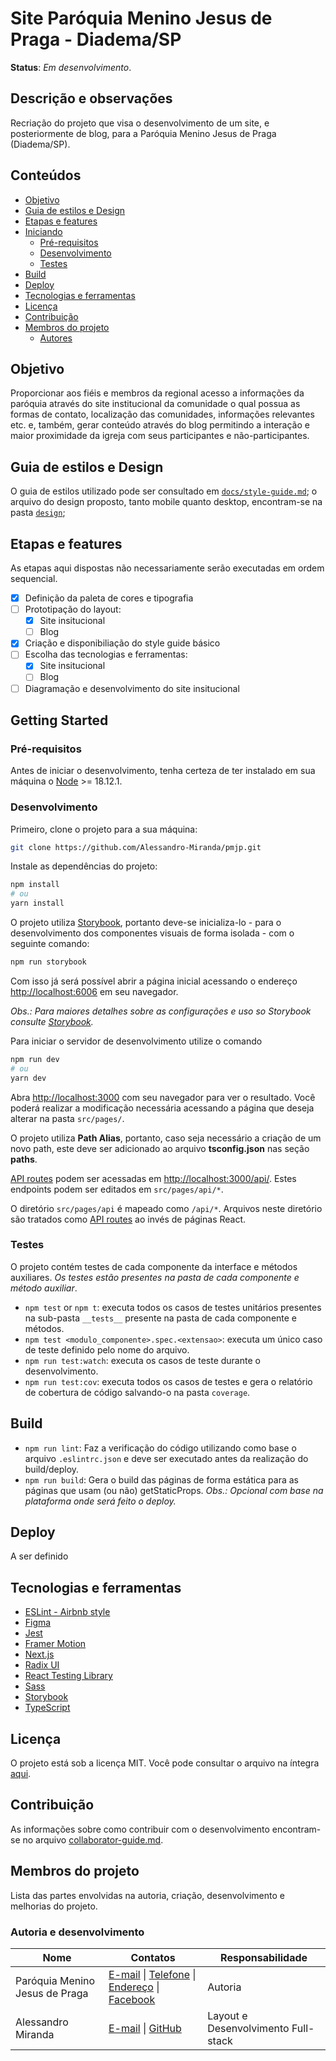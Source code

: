 # Site Paróquia Menino Jesus de Praga - Diadema/SP

**Status**: *Em desenvolvimento*.

## Descrição e observações

Recriação do projeto que visa o desenvolvimento de um site, e posteriormente de blog, para a Paróquia Menino Jesus de Praga (Diadema/SP).

## Conteúdos

- [Objetivo](#objetivo)
- [Guia de estilos e Design](#guia-de-estilos-e-design)
- [Etapas e features](#etapas-e-features)
- [Iniciando](#getting-started)
    - [Pré-requisitos](#pré-requisitos)
    - [Desenvolvimento](#desenvolvimento)
    - [Testes](#testes)
- [Build](#build)
- [Deploy](#deploy)
- [Tecnologias e ferramentas](#tecnologias-e-ferramentas)
- [Licença](#licença)
- [Contribuição](#contribuição)
- [Membros do projeto](#membros-do-projeto)
    - [Autores](#autoria-e-desenvolvimento)

## Objetivo

Proporcionar aos fiéis e membros da regional acesso a informações da paróquia através do site institucional da comunidade o qual possua as formas de contato, localização das comunidades, informações relevantes etc. e, também, gerar conteúdo através do blog permitindo a interação e maior proximidade da igreja com seus participantes e não-participantes.

## Guia de estilos e Design

O guia de estilos utilizado pode ser consultado em [`docs/style-guide.md`](/docs/style-guide.md); o arquivo do design proposto, tanto mobile quanto desktop, encontram-se na pasta [`design`](/design/);

## Etapas e features

As etapas aqui dispostas não necessariamente serão executadas em ordem sequencial.

- [x] Definição da paleta de cores e tipografia
- [ ] Prototipação do layout:
    - [x] Site insitucional
    - [ ] Blog
- [x] Criação e disponibiliação do style guide básico
- [ ] Escolha das tecnologias e ferramentas:
    - [x] Site insitucional
    - [ ] Blog
- [ ] Diagramação e desenvolvimento do site insitucional

## Getting Started

### Pré-requisitos

Antes de iniciar o desenvolvimento, tenha certeza de ter instalado em sua máquina o [Node](https://nodejs.org/en/) >= 18.12.1.

### Desenvolvimento

Primeiro, clone o projeto para a sua máquina:

```bash
git clone https://github.com/Alessandro-Miranda/pmjp.git
```

Instale as dependências do projeto:

```bash
npm install
# ou
yarn install
```
O projeto utiliza [Storybook](https://storybook.js.org/), portanto deve-se inicializa-lo - para o desenvolvimento dos componentes visuais de forma isolada - com o seguinte comando:

```bash
npm run storybook
```

Com isso já será possível abrir a página inicial acessando o endereço [http://localhost:6006](http://localhost:6006) em seu navegador.

*Obs.: Para maiores detalhes sobre as configurações e uso so Storybook consulte [Storybook](https://storybook.js.org/).*

Para iniciar o servidor de desenvolvimento utilize o comando

```bash
npm run dev
# ou
yarn dev
```

Abra [http://localhost:3000](http://localhost:3000) com seu navegador para ver o resultado. Você poderá realizar a modificação necessária acessando a página que deseja alterar na pasta `src/pages/`.

O projeto utiliza **Path Alias**, portanto, caso seja necessário a criação de um novo path, este deve ser adicionado ao arquivo **tsconfig.json** nas seção **paths**.

[API routes](https://nextjs.org/docs/api-routes/introduction) podem ser acessadas em [http://localhost:3000/api/<endpoint>](http://localhost:3000/api/<endpoint>). Estes endpoints podem ser editados em `src/pages/api/*`.

O diretório `src/pages/api` é mapeado como `/api/*`. Arquivos neste diretório são tratados como [API routes](https://nextjs.org/docs/api-routes/introduction) ao invés de páginas React.

### Testes

O projeto contém testes de cada componente da interface e métodos auxiliares. *Os testes estão presentes na pasta de cada componente e método auxiliar*.

- `npm test` or `npm t`: executa todos os casos de testes unitários presentes na sub-pasta `__tests__` presente na pasta de cada componente e métodos.
- `npm test <modulo_componente>.spec.<extensao>`: executa um único caso de teste definido pelo nome do arquivo.
- `npm run test:watch`: executa os casos de teste durante o desenvolvimento.
- `npm run test:cov`: executa todos os casos de testes e gera o relatório de cobertura de código salvando-o na pasta `coverage`. 

## Build

- `npm run lint`: Faz a verificação do código utilizando como base o arquivo `.eslintrc.json` e deve ser executado antes da realização do build/deploy.
- `npm run build`: Gera o build das páginas de forma estática para as páginas que usam (ou não) getStaticProps. *Obs.: Opcional com base na plataforma onde será feito o deploy.*

## Deploy

A ser definido

## Tecnologias e ferramentas

- [ESLint - Airbnb style](https://eslint.org/)
- [Figma](https://www.figma.com/)
- [Jest](https://jestjs.io/pt-BR/)
- [Framer Motion](https://www.framer.com/motion/)
- [Next.js](https://nextjs.org/)
- [Radix UI](https://www.radix-ui.com/)
- [React Testing Library](https://testing-library.com/)
- [Sass](https://sass-lang.com/)
- [Storybook](https://storybook.js.org/)
- [TypeScript](https://www.typescriptlang.org/)

## Licença

O projeto está sob a licença MIT. Você pode consultar o arquivo na íntegra [aqui](/LICENSE).

## Contribuição

As informações sobre como contribuir com o desenvolvimento encontram-se no arquivo [collaborator-guide.md](/docs/collaborator-guide.md).

## Membros do projeto

Lista das partes envolvidas na autoria, criação, desenvolvimento e melhorias do projeto.

### Autoria e desenvolvimento

Nome                           | Contatos           | Responsabilidade
-------------------------------|--------------------|----------------
Paróquia Menino Jesus de Praga | [E-mail](mailto:paroquiameninojesus@yahoo.com.br) \| [Telefone](tel:+551140666034) \| [Endereço](https://goo.gl/maps/nHzpZmEBK9MsuPr58) \| [Facebook](https://www.facebook.com/meninojesusdiadema) | Autoria
Alessandro Miranda             | [E-mail](mailto:ad.lmiranda2018@gmail.com) \| [GitHub](https://github.com/Alessandro-Miranda) | Layout e Desenvolvimento Full-stack
